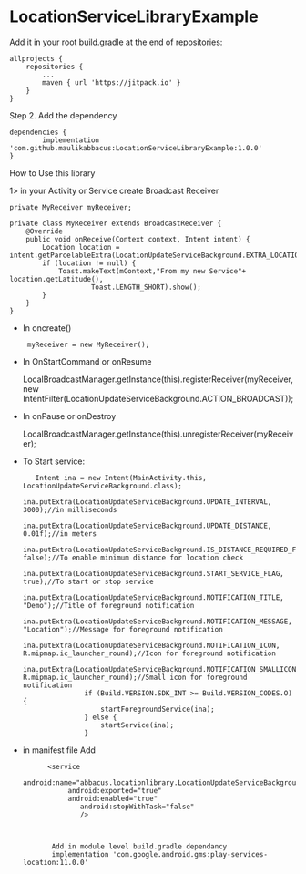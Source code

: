 # LocationServiceLibraryExample
Add it in your root build.gradle at the end of repositories:

	allprojects {
		repositories {
			...
			maven { url 'https://jitpack.io' }
		}
	}
Step 2. Add the dependency

	dependencies {
	        implementation 'com.github.maulikabbacus:LocationServiceLibraryExample:1.0.0'
	}


How to Use this library

1> in your Activity or Service create Broadcast Receiver
    
    private MyReceiver myReceiver;
    
    private class MyReceiver extends BroadcastReceiver {
        @Override
        public void onReceive(Context context, Intent intent) {
            Location location = intent.getParcelableExtra(LocationUpdateServiceBackground.EXTRA_LOCATION);
            if (location != null) {
                Toast.makeText(mContext,"From my new Service"+ location.getLatitude(),
                        Toast.LENGTH_SHORT).show();
            }
        }
    }    
    
   - In oncreate()
   
          myReceiver = new MyReceiver();
          
  -  In OnStartCommand or onResume       
  
  		LocalBroadcastManager.getInstance(this).registerReceiver(myReceiver,
        	new IntentFilter(LocationUpdateServiceBackground.ACTION_BROADCAST));
        
   - In onPause or onDestroy  
   
   		LocalBroadcastManager.getInstance(this).unregisterReceiver(myReceiver);     
   
   - To Start service:
            
	    	Intent ina = new Intent(MainActivity.this, LocationUpdateServiceBackground.class);
                        ina.putExtra(LocationUpdateServiceBackground.UPDATE_INTERVAL, 3000);//in milliseconds
                        ina.putExtra(LocationUpdateServiceBackground.UPDATE_DISTANCE, 0.01f);//in meters
                        ina.putExtra(LocationUpdateServiceBackground.IS_DISTANCE_REQUIRED_FLAG, false);//To enable minimum distance for location check
                        ina.putExtra(LocationUpdateServiceBackground.START_SERVICE_FLAG, true);//To start or stop service
                        ina.putExtra(LocationUpdateServiceBackground.NOTIFICATION_TITLE, "Demo");//Title of foreground notification
                        ina.putExtra(LocationUpdateServiceBackground.NOTIFICATION_MESSAGE, "Location");//Message for foreground notification
                        ina.putExtra(LocationUpdateServiceBackground.NOTIFICATION_ICON, R.mipmap.ic_launcher_round);//Icon for foreground notification
                        ina.putExtra(LocationUpdateServiceBackground.NOTIFICATION_SMALLICON, R.mipmap.ic_launcher_round);//Small icon for foreground notification
                        if (Build.VERSION.SDK_INT >= Build.VERSION_CODES.O) {
                            startForegroundService(ina);
                        } else {
                            startService(ina);
                        }
		
		
- in manifest file Add
 			
			<service
           		 android:name="abbacus.locationlibrary.LocationUpdateServiceBackground"
           		 android:exported="true"
           		 android:enabled="true"
            		android:stopWithTask="false"
            		/>
			
			
			
			 Add in module level build.gradle dependancy
			 implementation 'com.google.android.gms:play-services-location:11.0.0'
